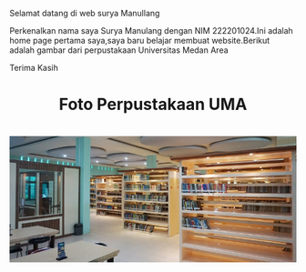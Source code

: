 
<html>
  <head>
<title>Paragraf 1.</title>
  <head>
<p> Selamat datang di web surya Manullang</p>
<p> Perkenalkan nama saya Surya Manulang dengan NIM 222201024.Ini adalah home page pertama saya,saya baru belajar membuat website.Berikut adalah gambar dari perpustakaan Universitas Medan Area</p>
  <p> Terima Kasih

  <html>
<head>
     <title>foto Perpustakaan UMA</title>
</head>
<body>
</body>
  	<h1 align="center">Foto Perpustakaan UMA<h1>
         <img src="perpustakaan.jpg"
</body>
</html>

